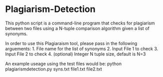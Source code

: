 # Plagiarism-Detection
This python script is a command-line program that checks for plagiarism between two files using a N-tuple comparison algorithm given a list of synonyms.

In order to use this Plagiaraism tool, please pass in the following arguements:
    1. File name for the list of synonyms
    2. Input File 1 to check
    3. Input File 2 to check
    4. (optional) Integer N tuple size, default is N=3

An example useage using the test files would be:
python plagiarismdetection.py syns.txt file1.txt file2.txt
